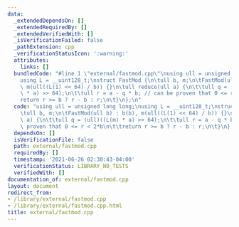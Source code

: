 ```yaml
---
data:
  _extendedDependsOn: []
  _extendedRequiredBy: []
  _extendedVerifiedWith: []
  _isVerificationFailed: false
  _pathExtension: cpp
  _verificationStatusIcon: ':warning:'
  attributes:
    links: []
  bundledCode: "#line 1 \"external/fastmod.cpp\"\nusing ull = unsigned long long;\n\
    using L = __uint128_t;\nstruct FastMod {\n\tull b, m;\n\tFastMod(ull b) : b(b),\
    \ m(ull((L(1) << 64) / b)) {}\n\tull reduce(ull a) {\n\t\tull q = (ull)((L(m)\
    \ * a) >> 64);\n\t\tull r = a - q * b; // can be proven that 0 <= r < 2*b\n\t\t\
    return r >= b ? r - b : r;\n\t}\n};\n"
  code: "using ull = unsigned long long;\nusing L = __uint128_t;\nstruct FastMod {\n\
    \tull b, m;\n\tFastMod(ull b) : b(b), m(ull((L(1) << 64) / b)) {}\n\tull reduce(ull\
    \ a) {\n\t\tull q = (ull)((L(m) * a) >> 64);\n\t\tull r = a - q * b; // can be\
    \ proven that 0 <= r < 2*b\n\t\treturn r >= b ? r - b : r;\n\t}\n};\n"
  dependsOn: []
  isVerificationFile: false
  path: external/fastmod.cpp
  requiredBy: []
  timestamp: '2021-06-26 02:30:43-04:00'
  verificationStatus: LIBRARY_NO_TESTS
  verifiedWith: []
documentation_of: external/fastmod.cpp
layout: document
redirect_from:
- /library/external/fastmod.cpp
- /library/external/fastmod.cpp.html
title: external/fastmod.cpp
---
```


